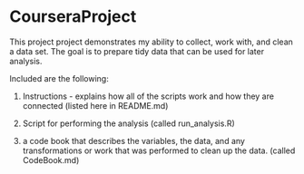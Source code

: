 CourseraProject
===============
This project project demonstrates my ability to collect, work with, and clean a data set. The goal is to prepare tidy data that can be used for later analysis.

Included are the following:

1) Instructions - explains how all of the scripts work and how they are connected (listed here in README.md)  

2) Script for performing the analysis (called run_analysis.R)

3) a code book that describes the variables, the data, and any transformations or work that was performed to clean up the data. (called CodeBook.md)




